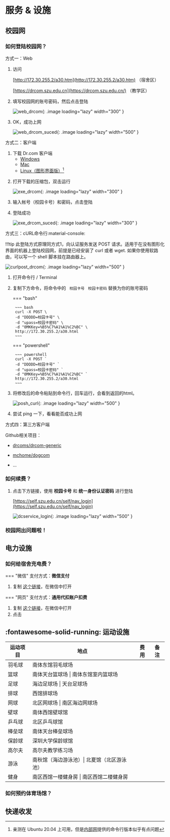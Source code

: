 


# 服务 & 设施

## 校园网

### 如何登陆校园网？

方式一：Web

 1. 访问 

    [http://172.30.255.2/a30.htm](http://172.30.255.2/a30.htm) （宿舍区）

    [https://drcom.szu.edu.cn](https://drcom.szu.edu.cn/)       （教学区）

    

 2. 填写校园网的账号密码，然后点击登陆

    ![web_drcom](http://172.30.234.8:8001/szulib/fires-docs/images/web_drcom.png){: .image  loading="lazy" width="300" }

 3. OK，成功上网

    ![web_drcom_suced](http://172.30.234.8:8001/szulib/fires-docs/images/web_drcom_suced.png){: .image  loading="lazy" width="500" }

方式二：客户端

1. 下载 Dr.com 客户端
    * [Windows](https://www1.szu.edu.cn/temp/Dr.com_szu_Ver5.2.0_20180727.zip)
    * [Mac](https://www1.szu.edu.cn/temp/DrClientNS.student.20201118.zip)
    * [Linux（图形界面版）](https://www1.szu.edu.cn/temp/DrClient(DrcomAndPPOE).zip)[^1]

[^1]:  亲测在 Ubuntu 20.04 上可用，但是[内部网](https://www1.szu.edu.cn/nc/view.asp?id=64)提供的命令行版本似乎有点问题

2. 打开下载的压缩包，双击运行

    ![exe_drcom](http://172.30.234.8:8001/szulib/fires-docs/images/exe_drcom.png){: .image  loading="lazy" width="300" }

3. 输入帐号（校园卡号）和密码，点击登陆
4. 登陆成功

    ![exe_drcom_suced](http://172.30.234.8:8001/szulib/fires-docs/images/exe_drcom_suced.png){: .image  loading="lazy" width="300" }

方式三：cURL命令行:material-console:

!!!tip 
    此登陆方式原理同方式1，向认证服务发送 POST 请求。适用于在没有图形化界面的机器上登陆校园网，前提是已经安装了 curl 或者 wget. 如果你使用软路由，可以写一个 shell 脚本挂在路由器上。

![curlpost_drcom](http://172.30.234.8:8001/szulib/fires-docs/images/curlpost_drcom.png){: .image  loading="lazy" width="500" }

1. 打开命令行 / Terminal

2. 复制下方命令，将命令中的 ` 校园卡号` ` 校园卡密码` 替换为你的账号密码
   

    ===  "bash"

        ~~~ bash
        curl -X POST \
        -d "DDDDD=校园卡号" \
        -d "upass=校园卡密码" \
        -d "0MKKey=%B5%C7%A1%A1%C2%BC" \
        http://172.30.255.2/a30.html  
        ~~~

    ===  "powershell"

        ~~~ powershell
        curl -X POST `
        -d "DDDDD=校园卡号" `
        -d "upass=校园卡密码" `
        -d "0MKKey=%B5%C7%A1%A1%C2%BC" `
        http://172.30.255.2/a30.html  
        ~~~


3. 将修改后的命令粘贴到命令行，回车运行，会看到返回的html。

    ![posh_curl](http://172.30.234.8:8001/szulib/fires-docs/images/posh_curl.png){: .image  loading="lazy" width="500" }
    
4. 尝试 ping 一下，看看能否成功上网

    

方式四：第三方客户端





Github相关项目：

* [drcoms/drcom-generic](https://github.com/drcoms/drcom-generic)

* [mchome/dogcom](https://github.com/mchome/dogcom)

* ...

  

### 如何续费？

1. 点击下方链接，使用 **校园卡号** 和 **统一身份认证密码** 进行登陆

    [https://self.szu.edu.cn/self/nav_login](https://self.szu.edu.cn/self/nav_login)

    ![dcservice_login](http://172.30.234.8:8001/szulib/fires-docs/images/dcservice_login.png){: .image  loading="lazy" width="500" }

### 校园网出问题啦！



## 电力设施

### 如何给宿舍充电费？

=== "微信"
    支付方式：**微信支付**<br>
    <ol>
        <li>复制 [这个链接](https://weixiao.qq.com/apps/public/service/index.html?hid=bf11210a3cc169eaa981beeb476596f6&media_id=gh_a280c83dc0be)，在微信中打开</li>
    </ol>
    

=== "网页"
    支付方式：**通用代扣账户扣费**<br>
    <ol>
        <li>
        复制 [这个链接](https://weixiao.qq.com/apps/public/service/index.html?hid=bf11210a3cc169eaa981beeb476596f6&media_id=gh_a280c83dc0be)，在微信中打开
        </li>
        <li>
        点击
        </li>
    </ol>



## :fontawesome-solid-running: 运动设施

| 运动项目 | 地点                                        | 费用 | 备注 |
| -------- | ------------------------------------------- | ---- | ---- |
| 羽毛球   | 南体东馆羽毛球场                            |      |      |
| 篮球     | 南体天台篮球场 \| 南体东馆室内篮球场        |      |      |
| 足球     | 海边足球场 \| 天台足球场                    |      |      |
| 排球     | 西馆排球场                                  |      |      |
| 网球     | 北区网球场 \| 南区海边网球场                |      |      |
| 壁球     | 南体西馆壁球馆                              |      |      |
| 乒乓球   | 北区乒乓球馆                                |      |      |
| 棒垒球   | 南体天台棒垒球场                            |      |      |
| 保龄球   | 深圳大学保龄球馆                            |      |      |
| 高尔夫   | 高尔夫教学练习场                            |      |      |
| 游泳     | 南秋馆（海边游泳池）\| 北夏馆（北区游泳池） |      |      |
| 健身     | 南区西馆一楼健身房 \| 南区西馆二楼健身房    |      |      |



### 如何预约体育场馆？



## 快递收发

